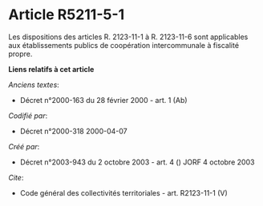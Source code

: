 # Article R5211-5-1

Les dispositions des articles R. 2123-11-1 à R. 2123-11-6 sont applicables aux établissements publics de coopération
intercommunale à fiscalité propre.

**Liens relatifs à cet article**

_Anciens textes_:

  - Décret n°2000-163 du 28 février 2000 - art. 1 (Ab)

_Codifié par_:

  - Décret n°2000-318 2000-04-07

_Créé par_:

  - Décret n°2003-943 du 2 octobre 2003 - art. 4 () JORF 4 octobre 2003

_Cite_:

  - Code général des collectivités territoriales - art. R2123-11-1 (V)
